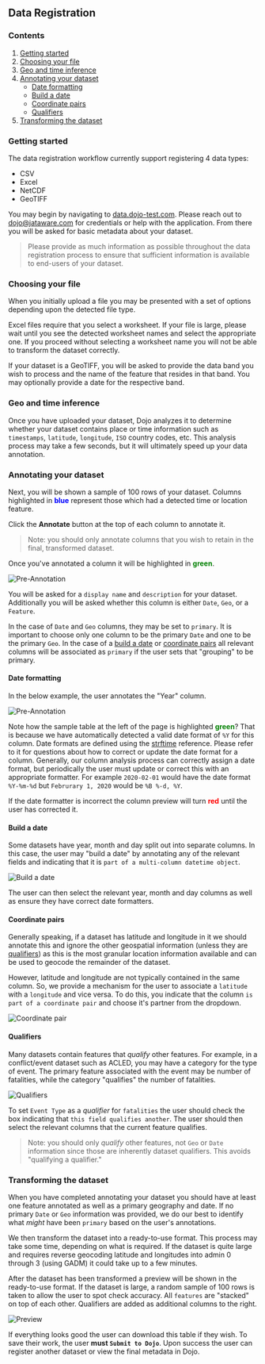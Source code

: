 ## Data Registration

### Contents

1. [Getting started](#getting-started)
2. [Choosing your file](#choosing-your-file)
3. [Geo and time inference](#geo-and-time-inference)
4. [Annotating your dataset](#annotating-your-dataset)
    - [Date formatting](#date-formatting)
    - [Build a date](#build-a-date)
    - [Coordinate pairs](#coordinate-pairs)
    - [Qualifiers](#qualifiers)
5. [Transforming the dataset](#transforming-the-dataset)

### Getting started

The data registration workflow currently support registering 4 data types: 

* CSV
* Excel
* NetCDF
* GeoTIFF

You may begin by navigating to [data.dojo-test.com](https://data.dojo-test.com). Please reach out to [dojo@jataware.com](mailto:dojo@jataware.com) for credentials or help with the application. From there you will be asked for basic metadata about your dataset.

> Please provide as much information as possible throughout the data registration process to ensure that sufficient information is available to end-users of your dataset.

### Choosing your file

When you initially upload a file you may be presented with a set of options depending upon the detected file type. 

Excel files require that you select a worksheet. If your file is large, please wait until you see the detected worksheet names and select the appropriate one. If you proceed without selecting a worksheet name you will not be able to transform the dataset correctly.

If your dataset is a GeoTIFF, you will be asked to provide the data band you wish to process and the name of the feature that resides in that band. You may optionally provide a date for the respective band.

### Geo and time inference

Once you have uploaded your dataset, Dojo analyzes it to determine whether your dataset contains place or time information such as `timestamps`, `latitude`, `longitude`, `ISO` country codes, etc. This analysis process may take a few seconds, but it will ultimately speed up your data annotation.

### Annotating your dataset

Next, you will be shown a sample of 100 rows of your dataset. Columns highlighted in <span style="color:blue">**blue**</span> represent those which had a detected time or location feature.

Click the **Annotate** button at the top of each column to annotate it. 

> Note: you should only annotate columns that you wish to retain in the final, transformed dataset.

Once you've annotated a column it will be highlighted in <span style="color:green">**green**</span>.

![Pre-Annotation](imgs/pre-annotate.png)

You will be asked for a `display name` and `description` for your dataset. Additionally you will be asked whether this column is either `Date`, `Geo`, or a `Feature`. 

In the case of `Date` and `Geo` columns, they may be set to `primary`. It is important to choose only one column to be the primary `Date` and one to be the primary `Geo`. In the case of a [build a date](#build-a-date) or [coordinate pairs](#coordinate-pairs) all relevant columns will be associated as `primary` if the user sets that "grouping" to be primary.

#### Date formatting 

In the below example, the user annotates the "Year" column. 

![Pre-Annotation](imgs/year.png)

Note how the sample table at the left of the page is highlighted <span style="color:green">**green**</span>? That is because we have automatically detected a valid date format of `%Y` for this column. Date formats are defined using the [strftime](https://strftime.org/) reference. Please refer to it for questions about how to correct or update the date format for a column. Generally, our column analysis process can correctly assign a date format, but periodically the user must update or correct this with an appropriate formatter. For example `2020-02-01` would have the date format `%Y-%m-%d` but `Februrary 1, 2020` would be `%B %-d, %Y`.

If the date formatter is incorrect the column preview will turn <span style="color:red">**red**</span> until the user has corrected it.

#### Build a date

Some datasets have year, month and day split out into separate columns. In this case, the user may "build a date" by annotating any of the relevant fields and indicating that it is `part of a multi-column datetime object`. 

![Build a date](imgs/build-a-date.png)

The user can then select the relevant year, month and day columns as well as ensure they have correct date formatters.

#### Coordinate pairs

Generally speaking, if a dataset has latitude and longitude in it we should annotate this and ignore the other geospatial information (unless they are [qualifiers](#qualifiers)) as this is the most granular location information available and can be used to geocode the remainder of the dataset.

However, latitude and longitude are not typically contained in the same column. So, we provide a mechanism for the user to associate a `latitude` with a `longitude` and vice versa. To do this, you indicate that the column `is part of a coordinate pair` and choose it's partner from the dropdown.

![Coordinate pair](imgs/coordinate-pair.png)

#### Qualifiers

Many datasets contain features that _qualify_ other features. For example, in a conflict/event dataset such as ACLED, you may have a category for the type of event. The primary feature associated with the event may be number of fatalities, while the category "qualifies" the number of fatalities.

![Qualifiers](imgs/qualifiers.png)

To set `Event Type` as a _qualifier_ for `fatalities` the user should check the box indicating that `this field qualifies another`. The user should then select the relevant columns that the current feature qualifies.

> Note: you should only _qualify_ other features, not `Geo` or `Date` information since those are inherently dataset qualifiers. This avoids "qualifying a qualifier."

### Transforming the dataset

When you have completed annotating your dataset you should have at least one feature annotated as well as a primary geography and date. If no primary `Date` or `Geo` information was provided, we do our best to identify what _might_ have been `primary` based on the user's annotations.

We then transform the dataset into a ready-to-use format. This process may take some time, depending on what is required. If the dataset is quite large and requires reverse geocoding latitude and longitudes into admin 0 through 3 (using GADM) it could take up to a few minutes.

After the dataset has been transformed a preview will be shown in the ready-to-use format. If the dataset is large, a random sample of 100 rows is taken to allow the user to spot check accuracy. All `features` are "stacked" on top of each other. Qualifiers are added as additional columns to the right.

![Preview](imgs/preview.png)

If everything looks good the user can download this table if they wish. To save their work, the user **must `Submit to Dojo`**. Upon success the user can register another dataset or view the final metadata in Dojo.
